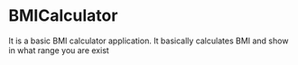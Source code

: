 # BMICalculator
It is a basic BMI calculator application.
It basically calculates BMI and show in what range you are exist
